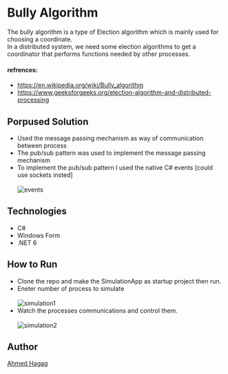 # Bully Algorithm


The bully algorithm is a type of Election algorithm which is mainly used for choosing a coordinate. <br>
In a distributed system, we need some election algorithms to get a coordinator that performs functions needed by other processes.<br>
#### refrences: <br>
- https://en.wikipedia.org/wiki/Bully_algorithm <br>
- https://www.geeksforgeeks.org/election-algorithm-and-distributed-processing <br>

## Porpused Solution
- Used the message passing mechanism as way of communication between process
- The pub/sub pattern was used to implement the message passing mechanism
- To implement the pub/sub pattern I used the native C# events [could use sockets insted]
<br><br>
![events](https://www.tutorialsteacher.com/Content/images/csharp/event-model.png)

## Technologies
- C#
- Windows Form
- .NET 6

## How to Run
 - Clone the repo and make the SimulationApp as startup project then run.
 - Eneter number of process to simulate <br> <br>
 ![simulation1](https://user-images.githubusercontent.com/69547439/194932036-2e8b6880-54cd-434f-8994-d2e67b806e25.PNG)
 - Watch the processes communications and control them. <br> <br>
![simulation2](https://user-images.githubusercontent.com/69547439/194932043-2aa64cdb-5590-415c-b938-262ddd0de68c.PNG)

## Author
[Ahmed Hagag](https://github.com/ahmedhagag900)

